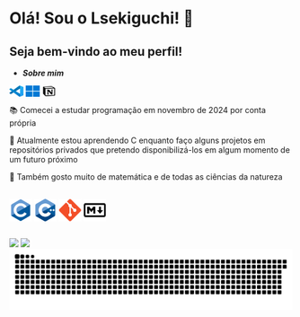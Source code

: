 # Olá! Sou o Lsekiguchi! 👋

## Seja bem-vindo ao meu perfil!

  - _**Sobre mim**_


  <div>
  <img align="center" alt="vscode" height="20" width="25" src="https://github.com/devicons/devicon/blob/master/icons/vscode/vscode-original.svg">
  <img align="center" alt="w11" height="20" width="25" src="https://github.com/devicons/devicon/blob/master/icons/windows11/windows11-original.svg">
  <img align="center" alt="notion" height="20" width="25" src="https://github.com/devicons/devicon/blob/master/icons/notion/notion-original.svg">
  <p>

  </div>

  
  📚 Comecei a estudar programação em novembro de 2024 por conta própria 
  
  📖 Atualmente estou aprendendo C enquanto faço alguns projetos em repositórios privados que pretendo disponibilizá-los em algum momento de um futuro próximo
  
  🤩 Também gosto muito de matemática e de todas as ciências da natureza

  <div style="display: inline_block"><br>
  <img align="center" alt="C" height="40" width="40" src="https://github.com/devicons/devicon/blob/master/icons/c/c-original.svg">
  <img align="center" alt="C++" height="40" width="40" src="https://github.com/devicons/devicon/blob/master/icons/cplusplus/cplusplus-original.svg">
  <img align="center" alt="git" height="40" width="40" src="https://github.com/devicons/devicon/blob/master/icons/git/git-original.svg">
  <img align="center" alt="mdown" height="40" width="40" src="https://github.com/devicons/devicon/blob/master/icons/markdown/markdown-original.svg">

  </div>

##

<div>
  <a href="https://instagram.com/lsekiguchi_mesmo" target="_blank"><img src="https://img.shields.io/badge/-Instagram-%23E4405F?style=for-the-badge&logo=instagram&logoColor=white" target="_blank"></a>
  <a href = "mailto:lsekiguchi73@gmail.com"><img src="https://img.shields.io/badge/-Gmail-%23333?style=for-the-badge&logo=gmail&logoColor=white" target="_blank"></a>
</div>

<picture align="center">
  <source media="(prefers-color-scheme: dark)" srcset="https://raw.githubusercontent.com/Lsekiguchi/Lsekiguchi/output/github-contribution-grid-snake-dark.svg">
  <source media="(prefers-color-scheme: light)" srcset="https://raw.githubusercontent.com/Lsekiguchi/Lsekiguchi/output/github-contribution-grid-snake-dark.svg">
  <img align="center" alt="github contribution grid snake animation" src="https://raw.githubusercontent.com/Lsekiguchi/Lsekiguchi/output/github-contribution-grid-snake.svg">
</picture>

